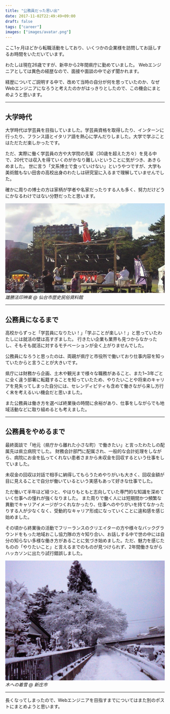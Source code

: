 ```yaml
---
title: "公務員だった思い出"
date: 2017-11-02T22:49:49+09:00
draft: false
tags: ["career"]
images: ["images/avatar.png"]
---
```


ここ1ヶ月ほどから転職活動をしており、いくつかの企業様を訪問してお話しするお時間をいただいています。

わたしは現在26歳ですが、新卒から2年間県庁に勤めていました。
Webエンジニアとしては異色の経歴なので、面接や面談の中で必ず聞かれます。

経歴についてご説明する中で、改めて当時の自分が何を思っていたのか、なぜWebエンジニアになろうと考えたのかがはっきりとしたので、この機会にまとめようと思います。

***

## 大学時代

大学時代は学芸員を目指していました。学芸員資格を取得したり、インターンに行ったり、フランス語とイタリア語を熱心に学んだりしました。大学で学ぶことはただただ楽しかったです。

ただ、実際に働く学芸員の方や大学院の先輩（30歳を超えた方々）を見る中で、20代では収入を得ていくのがかなり難しいということに気がつき、あきらめました。
世に言う「文系博士で食っていけない」というやつですが、大学も美術館もない田舎の高校出身のわたしは研究室に入るまで理解していませんでした。

確かに周りの博士の方は家柄が学者や名家だったりする人も多く、努力だけどうにかなるわけではない分野だったと思います。


![ogatsu_hoin_kagura](/images/articles/okagura.jpg)
_雄勝法印神楽 @ 仙台市歴史民俗資料館_

***

## 公務員になるまで
高校からずっと「学芸員になりたい！」「学ぶことが楽しい！」と思っていたわたしには就活の壁は高すぎました。
行きたい企業も業界も見つからなかったし、そもそも就活に対するモチベーションが全く上がりませんでした。

公務員になろうと思ったのは、両親が県庁と市役所で働いており仕事内容を知っていたからと言うことが大きいです。

県庁には財務から企画、土木や観光まで様々な職務があること、また1~3年ごとに全く違う部署に転籍することを知っていたため、やりたいことや将来のキャリアを見失ってしまった自分には、セレンディピティも含めて働きながら来し方行く末を考えるいい機会だと思いました。

また公務員は働き方を選べば終業後の時間に余裕があり、仕事をしながらでも地域活動などに取り組めるとも考えました。

***

## 公務員をやめるまで
最終面談で「地元（県庁から離れた小さな町）で働きたい」と言ったわたしの配属先は県立病院でした。
財務会計部門に配属され、一般的な会計処理をしながら、病院にお金を払ってくれない患者さまから未収金を回収するという仕事をしていました。

未収金の回収は対話で相手に納得してもらうためやりがいも大きく、回収金額が目に見えることで自分が働いているという実感もあって好きな仕事でした。

ただ働いて半年ほど経つと、やはりもともと志向していた専門的な知識を深めていく仕事への憧れが強くなりました。
また周りで働く人には短期間かつ頻繁な異動でキャリアイメージがつくれなかったり、仕事へのやりがいを持てなかったりする人が少なくなく、受動的なキャリア形成になっていくことに違和感を感じ始めました。

その頃から終業後の活動でフリーランスのクリエイターの方や様々なバックグラウンドをもった地域おこし協力隊の方々知り合い、お話しする中で世の中には自分の知らない多様な働き方があることに気づき始めました。ただ、魅力を感じたものの「やりたいこと」と言えるまでのものが見つけられず、2年間働きながらハッカソンに出たり試行錯誤しました。

![deep_snow_shinjo](/images/articles/deep_snow.jpg)
_木への着雪 @ 新庄市_

***

長くなってしまったので、Webエンジニアを目指すまでについてはまた別のポストにまとめようと思います。

